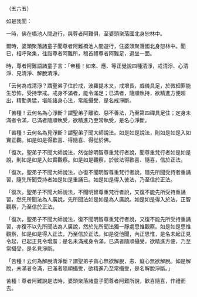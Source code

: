 （五六五）

如是我聞：

一時，佛在橋池人間遊行，與尊者阿難俱，至婆頭聚落國北身恕林中。

爾時，婆頭聚落諸童子聞尊者阿難橋池人間遊行，住婆頭聚落國北身恕林中。聞已，相呼聚集，往詣尊者阿難所，稽首禮尊者阿難足，退坐一面。

時，尊者阿難語諸童子言：「帝種！如來、應、等正覺說四種清淨，戒清淨、心清淨、見清淨、解脫清淨。

「云何為戒清淨？謂聖弟子住於戒，波羅提木叉，戒增長，威儀具足，於微細罪能生恐怖，受持學戒。戒身不滿者，能令滿足；已滿者，隨順執持，欲精進方便超出，精勤勇猛，堪能諸身心法，常能攝受，是名戒淨斷。

「苦種！云何名為心淨斷？謂聖弟子離欲、惡不善法，乃至第四禪具足住；定身未滿者令滿，已滿者隨順執受，欲精進乃至常執受，是名心淨斷。

「苦種！云何名為見淨斷？謂聖弟子聞大師說法。如是如是說法，則如是如是入如實正觀。如是如是得歡喜、得隨喜、得從於佛。

「復次，聖弟子不聞大師說法，然從餘明智尊重梵行者說，聞尊重梵行者如是如是說，則如是如是入如實觀察。如是如是觀察，於彼法得歡喜、隨喜，信於正法。

「復次，聖弟子不聞大師說法，亦復不聞明智尊重梵行者說，隨先所聞受持者重誦習，隨先所聞受持者如是如是重誦已。如是如是得入彼法，乃至信於正法。

「復次，聖弟子不聞大師說法，不聞明智尊重梵行者說，又復不能先所受持重誦習，然先所聞法為人廣說，先所聞法如是如是為人廣說。如是如是得入於法，正智觀察，乃至信於正法。

「復次，聖弟子不聞大師說法，復不聞明智尊重梵行者說，又復不能先所受持重誦習，亦復不以先所聞法為人廣說，然於先所聞法獨一靜處思惟觀察。如是如是思惟觀察，如是如是得入正法，乃至信於正法。如是從他聞，內正思惟，是名未起正見令起，已起正見令增廣；是名未滿戒身令滿，已滿者隨順攝受，欲精進方便，乃至常攝受，是名見淨斷。

「苦種！云何為解脫清淨斷？謂聖弟子貪心無欲解脫，恚、癡心無欲解脫。如是解脫，未滿者令滿，已滿者隨順攝受，欲精進乃至常攝受，是名解脫淨斷。」

苦種！尊者阿難說是法時，婆頭聚落諸童子聞尊者阿難所說，歡喜隨喜，作禮而去。





